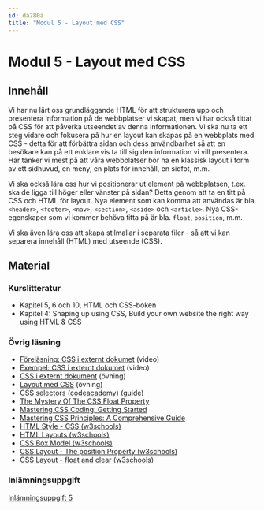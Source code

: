 ```yaml
---
id: da280a
title: "Modul 5 - Layout med CSS"
---
```


# Modul 5 - Layout med CSS

## Innehåll

Vi har nu lärt oss grundläggande HTML för att strukturera upp och presentera information på de webbplatser vi skapat, men vi har också tittat på CSS för att påverka utseendet av denna informationen. Vi ska nu ta ett steg vidare och fokusera på hur en layout kan skapas på en webbplats med CSS - detta för att förbättra sidan och dess användbarhet så att en besökare kan på ett enklare vis ta till sig den information vi vill presentera. Här tänker vi mest på att våra webbplatser bör ha en klassisk layout i form av ett sidhuvud, en meny, en plats för innehåll, en sidfot, m.m.

Vi ska också lära oss hur vi positionerar ut element på webbplatsen, t.ex. ska de ligga till höger eller vänster på sidan? Detta genom att ta en titt på CSS och HTML för layout. Nya element som kan komma att användas är bla. `<header>`, `<footer>`, `<nav>`, `<section>`, `<aside>` och `<article>`. Nya CSS-egenskaper som vi kommer behöva titta på är bla. `float`, `position`, m.m.

Vi ska även lära oss att skapa stilmallar i separata filer - så att vi kan separera innehåll (HTML) med utseende (CSS).

## Material

### Kurslitteratur

* Kapitel 5, 6 och 10, HTML och CSS-boken
* Kapitel 4: Shaping up using CSS, Build your own website the right way using HTML & CSS

### Övrig läsning

* [Föreläsning: CSS i externt dokumet](/resurser/da280a/material/m5_vid_lecture_css_document/) (video)
* [Exempel: CSS i externt dokumet](/resurser/da280a/material/m5_vid_example_css_document/) (video)
* [CSS i externt dokument](/resurser/da280a/material/m5_css_document/) (övning)
* [Layout med CSS](/resurser/da280a/material/m5_css_layout/) (övning)
* [CSS selectors (codeacademy)](https://www.codecademy.com/courses/web-beginner-en-WF0CF/0/1?curriculum_id=50579fb998b470000202dc8b) (guide)
* [The Mystery Of The CSS Float Property](https://www.smashingmagazine.com/2009/10/the-mystery-of-css-float-property/)
* [Mastering CSS Coding: Getting Started](https://www.smashingmagazine.com/2009/10/mastering-css-coding-getting-started/)
* [Mastering CSS Principles: A Comprehensive Guide](https://www.smashingmagazine.com/2009/10/mastering-css-coding-getting-started/)
* [HTML Style - CSS (w3schools)](http://www.w3schools.com/html/html_css.asp)
* [HTML Layouts (w3schools)](http://www.w3schools.com/html/html_layout.asp)
* [CSS Box Model (w3schools)](http://www.w3schools.com/css/css_boxmodel.asp)
* [CSS Layout - The position Property (w3schools)](http://www.w3schools.com/css/css_positioning.asp)
* [CSS Layout - float and clear (w3schools)](http://www.w3schools.com/css/css_float.asp)

### Inlämningsuppgift

[Inlämningsuppgift 5](/resurser/da280a/uppgifter/uppgift-5/)
